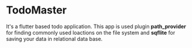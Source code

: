# TodoMaster
It's a flutter based todo application. 
This app is used plugin **path_provider** for finding commonly used loactions on the file system and **sqflite** for saving your data in relational data base.

